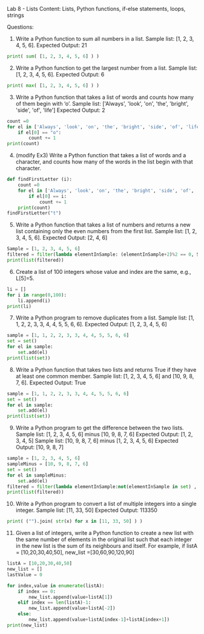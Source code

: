 Lab 8 - Lists
Content: Lists, Python functions, if-else statements, loops, strings
 
Questions:

1. Write a Python function to sum all numbers in a list.
Sample list: [1, 2, 3, 4, 5, 6]. Expected Output: 21
```py
print( sum( [1, 2, 3, 4, 5, 6] ) )
```

2. Write a Python function to get the largest number from a list. 
Sample list: [1, 2, 3, 4, 5, 6]. Expected Output: 6
```py
print( max( [1, 2, 3, 4, 5, 6] ) )
```

3. Write a Python function that takes a list of words and counts how many
of them begin with ‘o’.
Sample list: ['Always', 'look', 'on', 'the', 'bright', 'side', 'of', 'life']
Expected Output: 2
```py
count =0
for el in ['Always', 'look', 'on', 'the', 'bright', 'side', 'of', 'life']:
    if el[0] == "o":
        count += 1
print(count)
```


4. (modify Ex3) Write a Python function that takes a list of words and a
character, and counts how many of the words in the list begin with that character.
```py
def findFirstLetter (i):
    count =0
    for el in ['Always', 'look', 'on', 'the', 'bright', 'side', 'of', 'life']:
        if el[0] == i:
            count += 1
    print(count)
findFirstLetter("t")
```

5. Write a Python function that takes a list of numbers and returns a
new list containing only the even numbers from the first list.
Sample list: [1, 2, 3, 4, 5, 6]. Expected Output: [2, 4, 6]
```py
Sample = [1, 2, 3, 4, 5, 6]
filtered = filter(lambda elementInSample: (elementInSample+2)%2 == 0, Sample)
print(list(filtered))
```


6. Create a list of 100 integers whose value and index are the same, e.g., L[5]=5.
```py
li = []
for i in range(0,100):
    li.append(i)
print(li)
```

7. Write a Python program to remove duplicates from a list.
Sample list: [1, 1, 2, 2, 3, 3, 4, 4, 5, 5, 6, 6]. Expected Output: [1, 2, 3, 4, 5, 6]
```py
sample = [1, 1, 2, 2, 3, 3, 4, 4, 5, 5, 6, 6]
set = set()
for el in sample:
    set.add(el)
print(list(set))
```

8. Write a Python function that takes two lists and returns True if they have at least one common member.
Sample list: [1, 2, 3, 4, 5, 6] and [10, 9, 8, 7, 6]. Expected Output: True
```py
sample = [1, 1, 2, 2, 3, 3, 4, 4, 5, 5, 6, 6]
set = set()
for el in sample:
    set.add(el)
print(list(set))
```

9. Write a Python program to get the difference between the two lists.
Sample list: [1, 2, 3, 4, 5, 6] minus [10, 9, 8, 7, 6]
Expected Output: [1, 2, 3, 4, 5]
Sample list: [10, 9, 8, 7, 6] minus [1, 2, 3, 4, 5, 6]
Expected Output: [10, 9, 8, 7]
```py
sample = [1, 2, 3, 4, 5, 6]
sampleMinus = [10, 9, 8, 7, 6]
set = set()
for el in sampleMinus:
    set.add(el)
filtered = filter(lambda elementInSample:not(elementInSample in set) , sample)
print(list(filtered))
```

10. Write a Python program to convert a list of multiple integers into a single integer. 
Sample list: [11, 33, 50]
Expected Output: 113350
```py
print( ("").join( str(x) for x in [11, 33, 50] ) )
```

11. Given a list of integers, write a Python function to create a new list with the same number of elements in the original list such that each integer in the new list is the sum of its neighbours and itself. For example, if  listA = [10,20,30,40,50], new_list =[30,60,90,120,90]
```py
listA = [10,20,30,40,50]
new_list = []
lastValue = 0

for index,value in enumerate(listA):
    if index == 0:
        new_list.append(value+listA[1])
    elif index == len(listA)-1:
        new_list.append(value+listA[-2])
    else:
        new_list.append(value+listA[index-1]+listA[index+1])
print(new_list)
```
